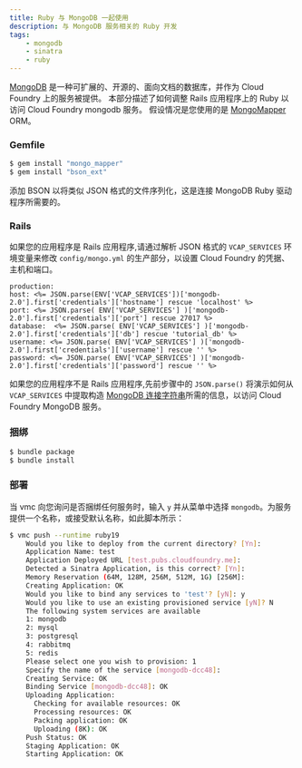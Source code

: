 ```yaml
---
title: Ruby 与 MongoDB 一起使用
description: 与 MongoDB 服务相关的 Ruby 开发
tags:
    - mongodb
    - sinatra
    - ruby
---
```


[MongoDB](http://www.mongodb.org) 是一种可扩展的、开源的、面向文档的数据库，并作为 Cloud Foundry 上的服务被提供。
本部分描述了如何调整 Rails 应用程序上的 Ruby 以访问 Cloud Foundry mongodb 服务。
假设情况是您使用的是 [MongoMapper](http://mongomapper.com) ORM。

### Gemfile

``` bash
$ gem install "mongo_mapper"
$ gem install "bson_ext"
```

添加 BSON 以将类似 JSON 格式的文件序列化，这是连接 MongoDB Ruby 驱动程序所需要的。

### Rails
如果您的应用程序是 Rails 应用程序,请通过解析 JSON 格式的 `VCAP_SERVICES` 环境变量来修改 `config/mongo.yml` 的生产部分，以设置 Cloud Foundry 的凭据、主机和端口。

``` erb
production:
host: <%= JSON.parse(ENV['VCAP_SERVICES'])['mongodb-2.0'].first['credentials']['hostname'] rescue 'localhost' %>
port: <%= JSON.parse( ENV['VCAP_SERVICES'] )['mongodb-2.0'].first['credentials']['port'] rescue 27017 %>
database:  <%= JSON.parse( ENV['VCAP_SERVICES'] )['mongodb-2.0'].first['credentials']['db'] rescue 'tutorial_db' %>
username: <%= JSON.parse( ENV['VCAP_SERVICES'] )['mongodb-2.0'].first['credentials']['username'] rescue '' %>
password: <%= JSON.parse( ENV['VCAP_SERVICES'] )['mongodb-2.0'].first['credentials']['password'] rescue '' %>

```

如果您的应用程序不是 Rails 应用程序,先前步骤中的 `JSON.parse()` 将演示如何从 `VCAP_SERVICES` 中提取构造 [MongoDB 连接字符串](http://www.mongodb.org/display/DOCS/Connections)所需的信息，以访问 Cloud Foundry MongoDB 服务。

### 捆绑

```bash
$ bundle package
$ bundle install
```

### 部署

当 vmc 向您询问是否捆绑任何服务时，输入 `y` 并从菜单中选择 `mongodb`。为服务提供一个名称，或接受默认名称，如此脚本所示：

``` bash
$ vmc push --runtime ruby19
    Would you like to deploy from the current directory? [Yn]:
    Application Name: test
    Application Deployed URL [test.pubs.cloudfoundry.me]:
    Detected a Sinatra Application, is this correct? [Yn]:
    Memory Reservation (64M, 128M, 256M, 512M, 1G) [256M]:
    Creating Application: OK
    Would you like to bind any services to 'test'? [yN]: y
    Would you like to use an existing provisioned service [yN]? N
    The following system services are available
    1: mongodb
    2: mysql
    3: postgresql
    4: rabbitmq
    5: redis
    Please select one you wish to provision: 1
    Specify the name of the service [mongodb-dcc48]:
    Creating Service: OK
    Binding Service [mongodb-dcc48]: OK
    Uploading Application:
      Checking for available resources: OK
      Processing resources: OK
      Packing application: OK
      Uploading (8K): OK
    Push Status: OK
    Staging Application: OK
    Starting Application: OK
```


